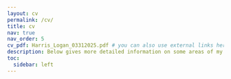 ```yaml
---
layout: cv
permalink: /cv/
title: cv
nav: true
nav_order: 5
cv_pdf: Harris_Logan_03312025.pdf # you can also use external links here
description: Below gives more detailed information on some areas of my CV. For a more traditional format, please download the PDF.
toc:
  sidebar: left
---
```

